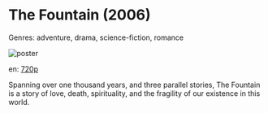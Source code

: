 # The Fountain (2006)

Genres: adventure, drama, science-fiction, romance

![poster](http://image.tmdb.org/t/p/w500/lGIJvQ8ZQazOHVAA0E34yIy7gxv.jpg)

en:
  [720p](magnet:?xt=urn:btih:EB557F482EB31F9A8E4729CDB4F1F44C57C7244C&tr=udp://glotorrents.pw:6969/announce&tr=udp://tracker.opentrackr.org:1337/announce&tr=udp://torrent.gresille.org:80/announce&tr=udp://tracker.openbittorrent.com:80&tr=udp://tracker.coppersurfer.tk:6969&tr=udp://tracker.leechers-paradise.org:6969&tr=udp://p4p.arenabg.ch:1337&tr=udp://tracker.internetwarriors.net:1337)
  


Spanning over one thousand years, and three parallel stories, The Fountain is a story of love, death, spirituality, and the fragility of our existence in this world.